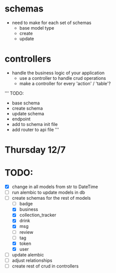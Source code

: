 # schemas
- need to make for each set of schemas
    - base model type
    - create
    - update


# controllers
- handle the business logic of your application
    - use a controller to handle crud operations
    - make a controller for every 'action' / 'table'?


'''
TODO:
- base schema
- create schema
- update schema
- endpoint
- add to schema init file
- add router to api file
'''

# Thursday 12/7
# TODO:
- [x] change in all models from str to DateTime
- [ ] run alembic to update models in db
- [ ] create schemas for the rest of models
    - [ ] badge
    - [x] business
    - [x] collection_tracker
    - [x] drink
    - [x] msg
    - [ ] review
    - [ ] tag
    - [x] token
    - [x] user

- [ ] update alembic
- [ ] adjust relationships
- [ ] create rest of crud in controllers
